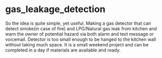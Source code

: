 # gas_leakage_detection
So the idea is quite simple, yet useful.
Making a gas detector that can detect smoke(in case of fire) and LPG/Natural gas leak from kitchen and warn the owner of potential hazard via both alarm and text message or voicemail.
Detector is too small enough to be hanged to the kitchen wall without taking much space.
It is a small weekend project and can be completed in a day if materials are available and ready.
